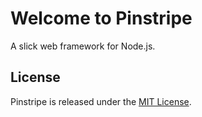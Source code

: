 
# Welcome to Pinstripe

A slick web framework for Node.js.

## License

Pinstripe is released under the [MIT License](https://opensource.org/licenses/MIT).
